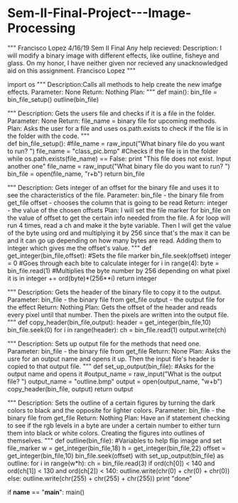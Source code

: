 # Sem-II-Final-Project---Image-Processing
"""
Francisco Lopez 
4/16/19
Sem II Final
Any help recieved: 
Description: I will modify a binary image with different effects, like outline, fisheye and glass. 
On my honor, I have neither given nor recieved any unacknowledged aid on this assignment.
Francisco Lopez
"""

import os 
"""
Description:Calls all methods to help create the new imafge effects.
Parameter: None
Return: Nothing
Plan: 
"""
def main():
    bin_file = bin_file_setup()
    outline(bin_file)
    
"""
Description: Gets the users file and checks if it is a file in the folder. 
Parameter: None
Return:
    file_name = binary file for upcoming methods.
Plan: Asks the user for a file and uses os.path.exists to check if the file is
in the folder with the code.
"""   
def bin_file_setup():
    #file_name = raw_input("What binary file do you want to run? ")
    file_name = "class_pic.bmp"
    #Checks if the file is in the folder
    while os.path.exists(file_name) == False:
        print "This file does not exist. Input another one"
        file_name = raw_input("What binary file do you want to run? ")
    bin_file = open(file_name, "r+b")
    return bin_file

"""
Description: Gets integer of an offset for the binary file and uses it to see
the characteristics of the file.
Parameter:
    bin_file - the binary file from get_file
    offset - chooses the column that is going to be read 
Return:
    integer - the value of the chosen offsets 
Plan:
    I will set the file marker for bin_file on the value of offset to get the
certain info needed from the file. A for loop will run 4 times, read a ch and
make it the byte variable. Then I will get the value of the byte using ord and
multiplying it by 256 since that's the max it can be and it can go up depending
on how many bytes are read. Adding them to integer which gives me the offset's
value. 
"""
def get_integer(bin_file,offset):
    #Sets the file marker
    bin_file.seek(offset)
    integer = 0
    #Goes through each bite to calculate integer 
    for i in range(4):
        byte = bin_file.read(1)
        #Multiplies the byte number by 256 depending on what pixel it is in
        integer += ord(byte)*(256**i)
    return integer

"""
Description: Gets the header of the binary file to copy it to the output. 
Parameter:
    bin_file - the binary file from get_file
    output - the output file for the effect
Return: Nothing
Plan: Gets the offset of the header and reads every pixel until that number.
Then the pixels are written into the output file. 
"""
def copy_header(bin_file,output):
    header = get_integer(bin_file,10)
    bin_file.seek(0)
    for i in range(header):
        ch = bin_file.read(1)
        output.write(ch)

"""
Description: Sets up output file for the methods that need one.
Parameter:
    bin_file - the binary file from get_file
Return: None
Plan: Asks the usre for an output name and opens it up. Then the input file's
header is copied to that output file. 
"""
def set_up_output(bin_file):
    #Asks for the output name and opens it
    #output_name = raw_input("What is the output file? ")
    output_name = "outline.bmp"
    output = open(output_name, "w+b")
    copy_header(bin_file, output)
    return output

"""
Description: Sets the outline of a certain figures by turning the dark colors to
black and the opposite for lighter colors.
Parameter:
    bin_file - the binary file from get_file
Return: Nothing
Plan:
    Have an if statement checking to see if the rgb levels in a byte are under
a certain number to either turn them into black or white colors. Creating the
figures into outlines of themselves. 
"""
def outline(bin_file):
    #Variables to help flip image and set file_marker
    w = get_integer(bin_file,18)
    h = get_integer(bin_file,22)
    offset = get_integer(bin_file,10)
    bin_file.seek(offset)
    with set_up_output(bin_file) as outline:
        for i in range(w*h):
            ch = bin_file.read(3)
            if ord(ch[0]) < 140 and ord(ch[1]) < 130 and ord(ch[2]) < 140:
                outline.write(chr(0) + chr(0) + chr(0))
            else:
                outline.write(chr(255) + chr(255) + chr(255))
    print "done"
   
if __name__ == "__main__":
    main()
